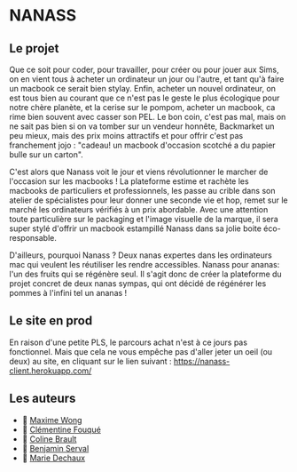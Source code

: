 #  NANASS

## Le projet

Que ce soit pour coder, pour travailler, pour créer ou pour jouer aux Sims, on en vient tous à acheter un ordinateur un jour ou l'autre, et tant qu'à faire un macbook ce serait bien stylay. Enfin, acheter un nouvel ordinateur, on est tous bien au courant que ce n'est pas le geste le plus écologique pour notre chère planète, et la cerise sur le pompom, acheter un macbook, ca rime bien souvent avec casser son PEL. Le bon coin, c'est pas mal, mais on ne sait pas bien si on va tomber sur un vendeur honnête, Backmarket un peu mieux, mais des prix moins attractifs et pour offrir c'est pas franchement jojo : "cadeau! un macbook d'occasion scotché a du papier bulle sur un carton".

C'est alors que Nanass voit le jour et viens révolutionner le marcher de l'occasion sur les macbooks ! La plateforme estime et rachète les macbooks de particuliers et professionnels, les passe au crible dans son atelier de spécialistes pour leur donner une seconde vie et hop, remet sur le marché les ordinateurs vérifiés à un prix abordable. Avec une attention toute particulière sur le packaging et l'image visuelle de la marque, il sera super stylé d'offrir un macbook estampillé Nanass dans sa jolie boite éco-responsable.

D'ailleurs, pourquoi Nanass ? Deux nanas expertes dans les ordinateurs mac qui veulent les réutiliser les rendre accessibles. Nanass pour ananas: l'un des fruits qui se régénère seul. Il s'agit donc de créer la plateforme du projet concret de deux nanas sympas, qui ont décidé de régénérer les pommes à l'infini tel un ananas !


## Le site en prod

En raison d'une petite PLS, le parcours achat n'est à ce jours pas fonctionnel. Mais que cela ne vous empêche pas d'aller jeter un oeil (ou deux) au site, en cliquant sur le lien suivant : https://nanass-client.herokuapp.com/


## Les auteurs

- 🍍 [Maxime Wong](https://github.com/Mtwod)
- 🍍 [Clémentine Fouqué](https://github.com/Clem-svg)
- 🍍 [Coline Brault](https://github.com/colinebrlt)
- 🍍 [Benjamin Serval](https://github.com/BenjaminServal)
- 🍍 [Marie Dechaux](https://github.com/mariedx)
